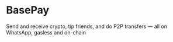 # BasePay
Send and receive crypto, tip friends, and do P2P transfers — all on WhatsApp, gasless and on-chain
